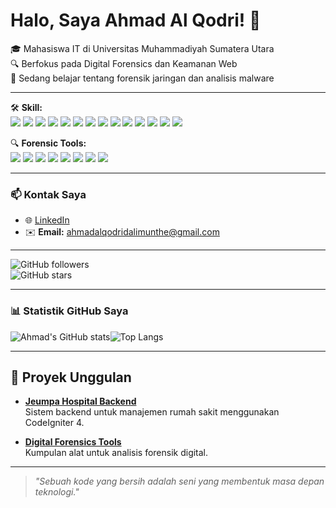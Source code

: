 # Halo, Saya Ahmad Al Qodri! 👋
🎓 Mahasiswa IT di Universitas Muhammadiyah Sumatera Utara  
🔍 Berfokus pada Digital Forensics dan Keamanan Web  
🌱 Sedang belajar tentang forensik jaringan dan analisis malware  

---
🛠️ **Skill:**  
<img src="https://img.shields.io/badge/PHP-777BB4?style=for-the-badge&logo=php&logoColor=white"/> <img src="https://img.shields.io/badge/CodeIgniter-EE4623?style=for-the-badge&logo=codeigniter&logoColor=white"/> <img src="https://img.shields.io/badge/Laravel-FF2D20?style=for-the-badge&logo=laravel&logoColor=white"/> <img src="https://img.shields.io/badge/HTML-E34F26?style=for-the-badge&logo=html5&logoColor=white"/> <img src="https://img.shields.io/badge/CSS-1572B6?style=for-the-badge&logo=css3&logoColor=white"/> <img src="https://img.shields.io/badge/MySQL-4479A1?style=for-the-badge&logo=mysql&logoColor=white"/> <img src="https://img.shields.io/badge/C%23-239120?style=for-the-badge&logo=c-sharp&logoColor=white"/> <img src="https://img.shields.io/badge/Unity-000000?style=for-the-badge&logo=unity&logoColor=white"/> <img src="https://img.shields.io/badge/Kotlin-7F52FF?style=for-the-badge&logo=kotlin&logoColor=white"/> <img src="https://img.shields.io/badge/Jetpack%20Compose-4285F4?style=for-the-badge&logo=android&logoColor=white"/> <img src="https://img.shields.io/badge/IoT-4CAF50?style=for-the-badge&logo=raspberry-pi&logoColor=white"/> <img src="https://img.shields.io/badge/Node.js-339933?style=for-the-badge&logo=node.js&logoColor=white"/> <img src="https://img.shields.io/badge/Express.js-000000?style=for-the-badge&logo=express&logoColor=white"/> <img src="https://img.shields.io/badge/MongoDB-47A248?style=for-the-badge&logo=mongodb&logoColor=white"/>

🔍 **Forensic Tools:**  
<img src="https://img.shields.io/badge/Autopsy-007396?style=for-the-badge&logo=apache&logoColor=white"/> <img src="https://img.shields.io/badge/FTK%20Imager-0066CC?style=for-the-badge&logoColor=white"/> <img src="https://img.shields.io/badge/EnCase-02569B?style=for-the-badge&logoColor=white"/> <img src="https://img.shields.io/badge/Wireshark-1679A7?style=for-the-badge&logo=wireshark&logoColor=white"/> <img src="https://img.shields.io/badge/Kali%20Linux-557C94?style=for-the-badge&logo=kali-linux&logoColor=white"/> <img src="https://img.shields.io/badge/Splunk-000000?style=for-the-badge&logo=splunk&logoColor=white"/> <img src="https://img.shields.io/badge/Malwarebytes-0078D7?style=for-the-badge&logo=malwarebytes&logoColor=white"/> <img src="https://img.shields.io/badge/Volatility-00579E?style=for-the-badge&logo=python&logoColor=white"/>


---

### 📫 **Kontak Saya**  
- 🌐 [LinkedIn](https://www.linkedin.com/in/ahmad-al-qodri-azizi-dalimunthe-8628072b8)  
- ✉️ **Email:** [ahmadalqodridalimunthe@gmail.com](mailto:ahmadalqodridalimunthe@gmail.com)

---

![GitHub followers](https://img.shields.io/github/followers/qodrizizi?style=social)  
![GitHub stars](https://img.shields.io/github/stars/qodrizizi?style=social)

---

### 📊 **Statistik GitHub Saya**
![Ahmad's GitHub stats](https://github-readme-stats.vercel.app/api?username=qodrizizi&show_icons=true&theme=radical)![Top Langs](https://github-readme-stats.vercel.app/api/top-langs/?username=qodrizizi&layout=compact&theme=radical)

---

## 🌟 **Proyek Unggulan**
- [**Jeumpa Hospital Backend**](https://github.com/qodrizizi/jeumpa-hospital)  
  Sistem backend untuk manajemen rumah sakit menggunakan CodeIgniter 4.
  
- [**Digital Forensics Tools**](https://github.com/qodrizizi/forensics-tools)  
  Kumpulan alat untuk analisis forensik digital.

---

> *"Sebuah kode yang bersih adalah seni yang membentuk masa depan teknologi."*
